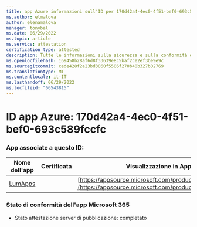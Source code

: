 ```yaml
---
title: app Azure informazioni sull'ID per 170d42a4-4ec0-4f51-bef0-693c589fccfc
ms.author: elmalova
author: elenamalova
manager: tonybal
ms.date: 06/29/2022
ms.topic: article
ms.service: attestation
certification_type: attested
description: Tutte le informazioni sulla sicurezza e sulla conformità disponibili per 170d42a4-4ec0-4f51-bef0-693c589fccfc.
ms.openlocfilehash: 169458b28af6d8f33639e8c5baf2ce2ef3be9e9c
ms.sourcegitcommit: cede428f2a23bd3060f5506f270b40b327b02769
ms.translationtype: MT
ms.contentlocale: it-IT
ms.lasthandoff: 06/29/2022
ms.locfileid: "66543815"
---
```

# <a name="azure-app-id-170d42a4-4ec0-4f51-bef0-693c589fccfc"></a>ID app Azure: 170d42a4-4ec0-4f51-bef0-693c589fccfc


### <a name="apps-associated-with-this-id"></a>App associate a questo ID:
| **Nome dell'app** | **Certificata** | **Visualizzazione in AppSource** |
|--------------|---------------|-----------------------|
| [LumApps](../forward/WA200001015.md) |  | [https://appsource.microsoft.com/product/office/WA200001015](https://appsource.microsoft.com/product/office/WA200001015) |

### <a name="microsoft-365-app-compliance-status"></a>Stato di conformità dell'app Microsoft 365
- Stato attestazione server di pubblicazione: completato
